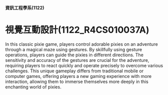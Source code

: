 #### 資訊工程學系(1122)
# 視覺互動設計(1122_R4CS010037A)

In this classic pixie game, players control adorable pixies on an adventure through a magical maze using gestures. By skillfully using gesture operations, players can guide the pixies in different directions. The sensitivity and accuracy of the gestures are crucial for the adventure, requiring players to react quickly and operate precisely to overcome various challenges. This unique gameplay differs from traditional mobile or computer games, offering players a new gaming experience with more interaction, allowing them to immerse themselves more deeply in this enchanting world of pixies.




